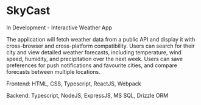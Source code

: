 # SkyCast

In Development - Interactive Weather App

The application will fetch weather data from a public API and display it with cross-browser and cross-platform compatibility. Users can search for their city and view detailed weather forecasts, including temperature, wind speed, humidity, and precipitation over the next week. Users can save preferences for push notifications and favourite cities, and compare forecasts between multiple locations.


Frontend: HTML, CSS, Typescript, ReactJS, Webpack

Backend: Typescript, NodeJS, ExpressJS, MS SQL, Drizzle ORM

